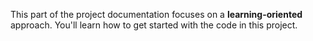 This part of the project documentation focuses on a
**learning-oriented** approach. You'll learn how to
get started with the code in this project.

